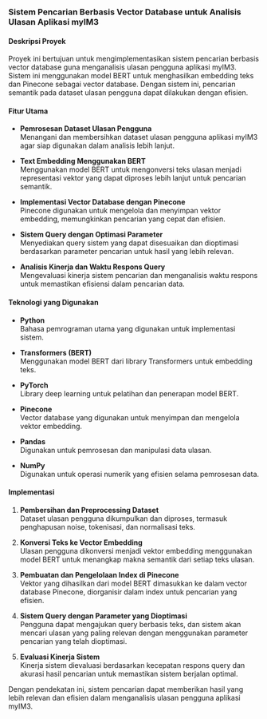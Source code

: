### Sistem Pencarian Berbasis Vector Database untuk Analisis Ulasan Aplikasi myIM3

#### **Deskripsi Proyek**
Proyek ini bertujuan untuk mengimplementasikan sistem pencarian berbasis vector database guna menganalisis ulasan pengguna aplikasi myIM3. Sistem ini menggunakan model BERT untuk menghasilkan embedding teks dan Pinecone sebagai vector database. Dengan sistem ini, pencarian semantik pada dataset ulasan pengguna dapat dilakukan dengan efisien.

#### **Fitur Utama**
- **Pemrosesan Dataset Ulasan Pengguna**  
  Menangani dan membersihkan dataset ulasan pengguna aplikasi myIM3 agar siap digunakan dalam analisis lebih lanjut.
  
- **Text Embedding Menggunakan BERT**  
  Menggunakan model BERT untuk mengonversi teks ulasan menjadi representasi vektor yang dapat diproses lebih lanjut untuk pencarian semantik.

- **Implementasi Vector Database dengan Pinecone**  
  Pinecone digunakan untuk mengelola dan menyimpan vektor embedding, memungkinkan pencarian yang cepat dan efisien.

- **Sistem Query dengan Optimasi Parameter**  
  Menyediakan query sistem yang dapat disesuaikan dan dioptimasi berdasarkan parameter pencarian untuk hasil yang lebih relevan.

- **Analisis Kinerja dan Waktu Respons Query**  
  Mengevaluasi kinerja sistem pencarian dan menganalisis waktu respons untuk memastikan efisiensi dalam pencarian data.

#### **Teknologi yang Digunakan**
- **Python**  
  Bahasa pemrograman utama yang digunakan untuk implementasi sistem.

- **Transformers (BERT)**  
  Menggunakan model BERT dari library Transformers untuk embedding teks.

- **PyTorch**  
  Library deep learning untuk pelatihan dan penerapan model BERT.

- **Pinecone**  
  Vector database yang digunakan untuk menyimpan dan mengelola vektor embedding.

- **Pandas**  
  Digunakan untuk pemrosesan dan manipulasi data ulasan.

- **NumPy**  
  Digunakan untuk operasi numerik yang efisien selama pemrosesan data.

#### **Implementasi**
1. **Pembersihan dan Preprocessing Dataset**  
   Dataset ulasan pengguna dikumpulkan dan diproses, termasuk penghapusan noise, tokenisasi, dan normalisasi teks.

2. **Konversi Teks ke Vector Embedding**  
   Ulasan pengguna dikonversi menjadi vektor embedding menggunakan model BERT untuk menangkap makna semantik dari setiap teks ulasan.

3. **Pembuatan dan Pengelolaan Index di Pinecone**  
   Vektor yang dihasilkan dari model BERT dimasukkan ke dalam vector database Pinecone, diorganisir dalam index untuk pencarian yang efisien.

4. **Sistem Query dengan Parameter yang Dioptimasi**  
   Pengguna dapat mengajukan query berbasis teks, dan sistem akan mencari ulasan yang paling relevan dengan menggunakan parameter pencarian yang telah dioptimasi.

5. **Evaluasi Kinerja Sistem**  
   Kinerja sistem dievaluasi berdasarkan kecepatan respons query dan akurasi hasil pencarian untuk memastikan sistem berjalan optimal.

Dengan pendekatan ini, sistem pencarian dapat memberikan hasil yang lebih relevan dan efisien dalam menganalisis ulasan pengguna aplikasi myIM3.
